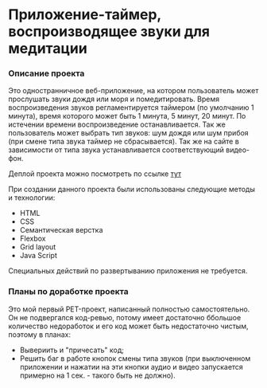 # Приложение-таймер, воспроизводящее звуки для медитации

### Описание проекта

Это одностранничное веб-приложение, на котором пользователь может прослушать звуки дождя или моря и помедитировать. Время воспроизведения звуков регламентируется таймером (по умолчанию 1 минута), время которого может быть 1 минута, 5 минут, 20 минут. По истечении времени воспроизведение останавливается. Так же пользователь может выбрать тип звуков: шум дождя или шум прибоя (при смене типа звука таймер не сбрасывается). Так же на сайте в зависимости от типа звука устанавливается соответствующий видео-фон.

  Деплой проекта можно посмотреть по ссылке [тут](https://marinicheva.github.io/meditation-app/)

 При создании данного проекта были использованы следующие методы и технологии:
  * HTML
  * CSS
  * Семантическая верстка
  * Flexbox
  * Grid layout
  * Java Script
  
  Специальных действий по развертыванию приложения не требуется.
  

### Планы по доработке проекта
Это мой первый PET-проект, написанный полностью самостоятельно. Он не подвергался код-ревью, потому имеет достаточно ббольшое количество недоработок и его код может быть недостаточно чистым, поэтому в планах:
* Вывериить и "причесать" код;
* Решить баг в работе кнопок смены типа звуков (при выключенном приложении и нажатии на эти кнопки аудио и видео запускается примерно на 1 сек. - такого быть не должно).
